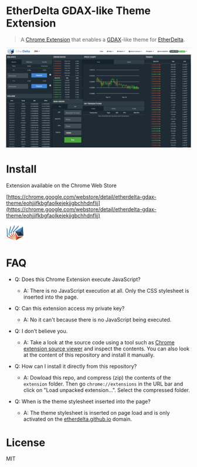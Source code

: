 # EtherDelta GDAX-like Theme Extension

> A [Chrome Extension](https://chrome.google.com/webstore/detail/etherdelta-gdax-theme/eohjjifkbgfaolkejekjjgbchhdnflij) that enables a [GDAX](https://www.gdax.com/trade/ETH-USD)-like theme for [EtherDelta](https://etherdelta.github.io).

<img src="./screenshot.png" width="800" />

# Install

Extension available on the Chrome Web Store

[https://chrome.google.com/webstore/detail/etherdelta-gdax-theme/eohjjifkbgfaolkejekjjgbchhdnflij](https://chrome.google.com/webstore/detail/etherdelta-gdax-theme/eohjjifkbgfaolkejekjjgbchhdnflij)

<img src="./extension/icon48.png" width="48" />

# FAQ

- Q: Does this Chrome Extension execute JavaScript?

  - A: There is no JavaScript execution at all. Only the CSS stylesheet is inserted into the page.

- Q: Can this extension access my private key?

  - A: No it can't because there is no JavaScript being executed.

- Q: I don't believe you.

  - A: Take a look at the source code using a tool such as [Chrome extension source viewer](https://chrome.google.com/webstore/detail/chrome-extension-source-v/jifpbeccnghkjeaalbbjmodiffmgedin?hl=en) and inspect the contents. You can also look at the content of this repository and install it manually.

- Q: How can I install it directly from this repository?

  - A: Dowload this repo, and compress (zip) the contents of the `extension` folder. Then go `chrome://extensions` in the URL bar and click on "Load unpacked extension...". Select the compressed folder.

- Q: When is the theme stylesheet inserted into the page?

  - A: The theme stylesheet is inserted on page load and is only activated on the [etherdelta.github.io](https://etherdelta.github.io/) domain.

# License

MIT

